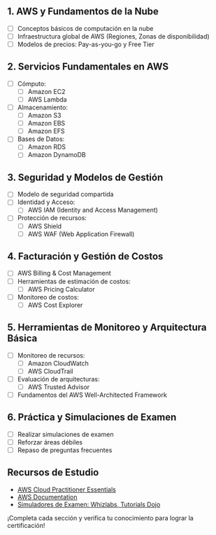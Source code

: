 
## 1. AWS y Fundamentos de la Nube

- [ ] Conceptos básicos de computación en la nube
- [ ] Infraestructura global de AWS (Regiones, Zonas de disponibilidad)
- [ ] Modelos de precios: Pay-as-you-go y Free Tier

## 2. Servicios Fundamentales en AWS

- [ ] Cómputo:
  - [ ] Amazon EC2
  - [ ] AWS Lambda
- [ ] Almacenamiento:
  - [ ] Amazon S3
  - [ ] Amazon EBS
  - [ ] Amazon EFS
- [ ] Bases de Datos:
  - [ ] Amazon RDS
  - [ ] Amazon DynamoDB

## 3. Seguridad y Modelos de Gestión

- [ ] Modelo de seguridad compartida
- [ ] Identidad y Acceso:
  - [ ] AWS IAM (Identity and Access Management)
- [ ] Protección de recursos:
  - [ ] AWS Shield
  - [ ] AWS WAF (Web Application Firewall)

## 4. Facturación y Gestión de Costos

- [ ] AWS Billing & Cost Management
- [ ] Herramientas de estimación de costos:
  - [ ] AWS Pricing Calculator
- [ ] Monitoreo de costos:
  - [ ] AWS Cost Explorer

## 5. Herramientas de Monitoreo y Arquitectura Básica

- [ ] Monitoreo de recursos:
  - [ ] Amazon CloudWatch
  - [ ] AWS CloudTrail
- [ ] Evaluación de arquitecturas:
  - [ ] AWS Trusted Advisor
- [ ] Fundamentos del AWS Well-Architected Framework

## 6. Práctica y Simulaciones de Examen

- [ ] Realizar simulaciones de examen
- [ ] Reforzar áreas débiles
- [ ] Repaso de preguntas frecuentes

## Recursos de Estudio

- [AWS Cloud Practitioner Essentials](https://aws.amazon.com/training/)
- [AWS Documentation](https://docs.aws.amazon.com/)
- [Simuladores de Examen: Whizlabs, Tutorials Dojo](https://tutorialsdojo.com/)

¡Completa cada sección y verifica tu conocimiento para lograr la certificación!
